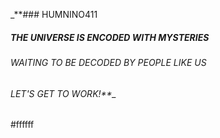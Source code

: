 _**### HUMNINO411
##### THE UNIVERSE IS ENCODED WITH MYSTERIES 
###### WAITING TO BE DECODED BY PEOPLE LIKE US
###### LET'S GET TO WORK!**_
#ffffff
